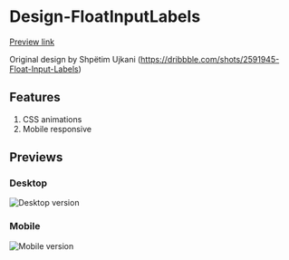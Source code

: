 # Design-FloatInputLabels
[Preview link](http://mark-eriksson.com/work/designs/FloatInputLabels)

Original design by Shpëtim Ujkani (https://dribbble.com/shots/2591945-Float-Input-Labels)

## Features
1. CSS animations
2. Mobile responsive

## Previews

### Desktop
![Desktop version](https://markshall.github.io/screenshots/FloatInputLabels/desktop.png)

### Mobile
![Mobile version](https://markshall.github.io/screenshots/FloatInputLabels/mobile.png)
